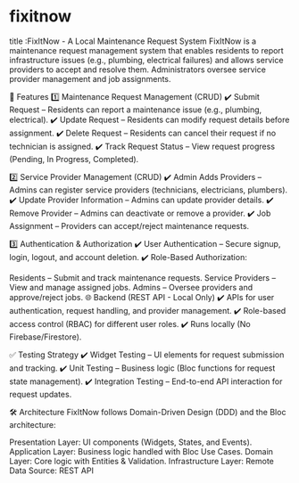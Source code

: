 # fixitnow
title :FixItNow - A Local Maintenance Request System
FixItNow is a maintenance request management system that enables residents to report infrastructure issues (e.g., plumbing, electrical failures) and allows service providers to accept and resolve them. Administrators oversee service provider management and job assignments.

🚀 Features
1️⃣ Maintenance Request Management (CRUD)
✔️ Submit Request – Residents can report a maintenance issue (e.g., plumbing, electrical).
✔️ Update Request – Residents can modify request details before assignment.
✔️ Delete Request – Residents can cancel their request if no technician is assigned.
✔️ Track Request Status – View request progress (Pending, In Progress, Completed).

2️⃣ Service Provider Management (CRUD)
✔️ Admin Adds Providers – Admins can register service providers (technicians, electricians, plumbers).
✔️ Update Provider Information – Admins can update provider details.
✔️ Remove Provider – Admins can deactivate or remove a provider.
✔️ Job Assignment – Providers can accept/reject maintenance requests.

3️⃣ Authentication & Authorization
✔️ User Authentication – Secure signup, login, logout, and account deletion.
✔️ Role-Based Authorization:

Residents – Submit and track maintenance requests.
Service Providers – View and manage assigned jobs.
Admins – Oversee providers and approve/reject jobs.
🌐 Backend (REST API - Local Only)
✔️ APIs for user authentication, request handling, and provider management.
✔️ Role-based access control (RBAC) for different user roles.
✔️ Runs locally  (No Firebase/Firestore).

✅ Testing Strategy
✔️ Widget Testing – UI elements for request submission and tracking.
✔️ Unit Testing – Business logic (Bloc functions for request state management).
✔️ Integration Testing – End-to-end API interaction for request updates.

🛠 Architecture
FixItNow follows Domain-Driven Design (DDD) and the Bloc architecture:

Presentation Layer: UI components (Widgets, States, and Events).
Application Layer: Business logic handled with Bloc Use Cases.
Domain Layer: Core logic with Entities & Validation.
Infrastructure Layer:
Remote Data Source: REST API
